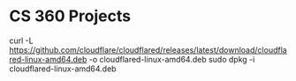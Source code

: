 # CS 360 Projects

curl -L https://github.com/cloudflare/cloudflared/releases/latest/download/cloudflared-linux-amd64.deb -o cloudflared-linux-amd64.deb
sudo dpkg -i cloudflared-linux-amd64.deb
